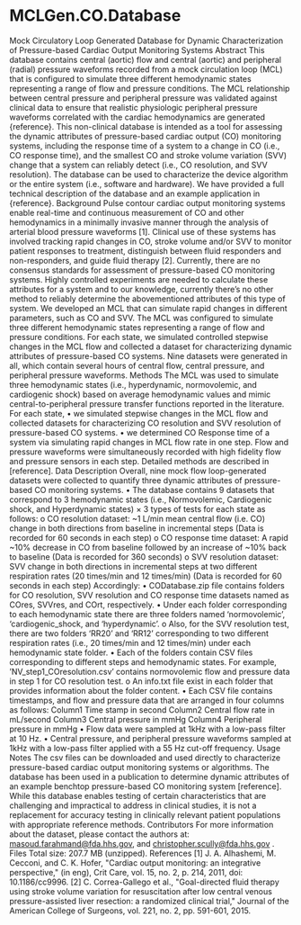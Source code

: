 # MCLGen.CO.Database
Mock Circulatory Loop Generated Database for Dynamic Characterization of Pressure-based Cardiac Output Monitoring Systems 
Abstract
This database contains central (aortic) flow and central (aortic) and peripheral (radial) pressure waveforms recorded from a mock circulation loop (MCL) that is configured to simulate three different hemodynamic states representing a range of flow and pressure conditions. The MCL relationship between central pressure and peripheral pressure was validated against clinical data to ensure that realistic physiologic peripheral pressure waveforms correlated with the cardiac hemodynamics are generated {reference}. This non-clinical database is intended as a tool for assessing the dynamic attributes of pressure-based cardiac output (CO) monitoring systems, including the response time of a system to a change in CO (i.e., CO response time), and the smallest CO and stroke volume variation (SVV) change that a system can reliably detect (i.e., CO resolution, and SVV resolution). The database can be used to characterize the device algorithm or the entire system (i.e., software and hardware). We have provided a full technical description of the database and an example application in {reference}.
Background
Pulse contour cardiac output monitoring systems enable real-time and continuous measurement of CO and other hemodynamics in a minimally invasive manner through the analysis of arterial blood pressure waveforms [1]. Clinical use of these systems has involved tracking rapid changes in CO, stroke volume and/or SVV to monitor patient responses to treatment, distinguish between fluid responders and non-responders, and guide fluid therapy [2]. Currently, there are no consensus standards for assessment of pressure-based CO monitoring systems. Highly controlled experiments are needed to calculate these attributes for a system and to our knowledge, currently there’s no other method to reliably determine the abovementioned attributes of this type of system. 
We developed an MCL that can simulate rapid changes in different parameters, such as CO and SVV. The MCL was configured to simulate three different hemodynamic states representing a range of flow and pressure conditions. For each state, we simulated controlled stepwise changes in the MCL flow and collected a dataset for characterizing dynamic attributes of pressure-based CO systems. Nine datasets were generated in all, which contain several hours of central flow, central pressure, and peripheral pressure waveforms.
Methods
The MCL was used to simulate three hemodynamic states (i.e., hyperdynamic, normovolemic, and cardiogenic shock) based on average hemodynamic values and mimic central-to-peripheral pressure transfer functions reported in the literature. For each state, 
•	we simulated stepwise changes in the MCL flow and collected datasets for characterizing CO resolution and SVV resolution of pressure-based CO systems. 
•	we determined CO Response time of a system via simulating rapid changes in MCL flow rate in one step. 
Flow and pressure waveforms were simultaneously recorded with high fidelity flow and pressure sensors in each step. Detailed methods are described in [reference].
Data Description
Overall, nine mock flow loop-generated datasets were collected to quantify three dynamic attributes of pressure-based CO monitoring systems. 
•	The database contains 9 datasets that correspond to 3 hemodynamic states (i.e., Normovolemic, Cardiogenic shock, and Hyperdynamic states) × 3 types of tests for each state as follows:
o	CO resolution dataset: ~1 L/min mean central flow (i.e. CO) change in both directions from baseline in incremental steps (Data is recorded for 60 seconds in each step)
o	CO response time dataset: A rapid ~10% decrease in CO from baseline followed by an increase of ~10% back to baseline (Data is recorded for 360 seconds)
o	SVV resolution dataset: SVV change in both directions in incremental steps at two different respiration rates (20 times/min and 12 times/min) (Data is recorded for 60 seconds in each step)
Accordingly: 
•	CODatabase.zip file contains folders for CO resolution, SVV resolution and CO response time datasets named as COres, SVVres, and COrt, respectively. 
•	Under each folder corresponding to each hemodynamic state there are three folders named ‘normovolemic’, ‘cardiogenic_shock, and ‘hyperdynamic’.
o	Also, for the SVV resolution test, there are two folders ‘RR20’ and ‘RR12’ corresponding to two different respiration rates (i.e., 20 times/min and 12 times/min) under each hemodynamic state folder.
•	Each of the folders contain CSV files corresponding to different steps and hemodynamic states. For example, ’NV_step1_COresolution.csv’ contains normovolemic flow and pressure data in step 1 for CO resolution test.
o	An info.txt file exist in each folder that provides information about the folder content. 
•	Each CSV file contains timestamps, and flow and pressure data that are arranged in four columns as follows: 
Column1
Time stamp in second	Column2
Central flow rate in mL/second	Column3
Central pressure in mmHg	Column4
Peripheral pressure in mmHg
•	Flow data were sampled at 1kHz with a low-pass filter at 10 Hz.
•	Central pressure, and peripheral pressure waveforms sampled at 1kHz with a low-pass filter applied with a 55 Hz cut-off frequency.
Usage Notes
The csv files can be downloaded and used directly to characterize pressure-based cardiac output monitoring systems or algorithms. The database has been used in a publication to determine dynamic attributes of an example benchtop pressure-based CO monitoring system [reference]. While this database enables testing of certain characteristics that are challenging and impractical to address in clinical studies, it is not a replacement for accuracy testing in clinically relevant patient populations with appropriate reference methods. 
Contributors
For more information about the dataset, please contact the authors at: masoud.farahmand@fda.hhs.gov, and christopher.scully@fda.hhs.gov .
Files
Total size: 207.7 MB (unzipped).
References 
[1]	J. A. Alhashemi, M. Cecconi, and C. K. Hofer, "Cardiac output monitoring: an integrative perspective," (in eng), Crit Care, vol. 15, no. 2, p. 214, 2011, doi: 10.1186/cc9996.
[2]	C. Correa-Gallego et al., "Goal-directed fluid therapy using stroke volume variation for resuscitation after low central venous pressure-assisted liver resection: a randomized clinical trial," Journal of the American College of Surgeons, vol. 221, no. 2, pp. 591-601, 2015.

